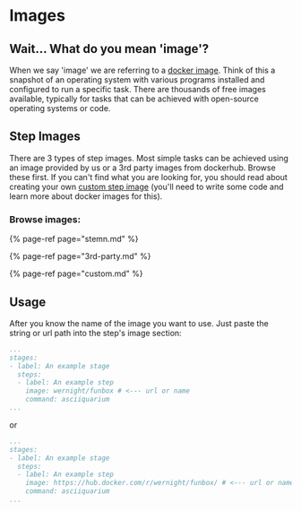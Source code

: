 # Images

## Wait... What do you mean 'image'?

When we say 'image' we are referring to a [docker image](https://docs.docker.com/glossary/?term=image). Think of this a snapshot of an operating system with various programs installed and configured to run a specific task. There are thousands of free images available, typically for tasks that can be achieved with open-source operating systems or code.

## Step Images

There are 3 types of step images. Most simple tasks can be achieved using an image provided by us or a 3rd party images from dockerhub. Browse these first. If you can't find what you are looking for, you should read about creating your own [custom step image](custom.md) \(you'll need to write some code and learn more about docker images for this\).

### Browse images:

{% page-ref page="stemn.md" %}

{% page-ref page="3rd-party.md" %}

{% page-ref page="custom.md" %}

## Usage

After you know the name of the image you want to use. Just paste the string or url path into the step's image section:

```yaml
...
stages:
- label: An example stage
  steps:
  - label: An example step
    image: wernight/funbox # <--- url or name
    command: asciiquarium
...
```

or

```yaml
...
stages:
- label: An example stage
  steps:
  - label: An example step
    image: https://hub.docker.com/r/wernight/funbox/ # <--- url or name
    command: asciiquarium
...
```

